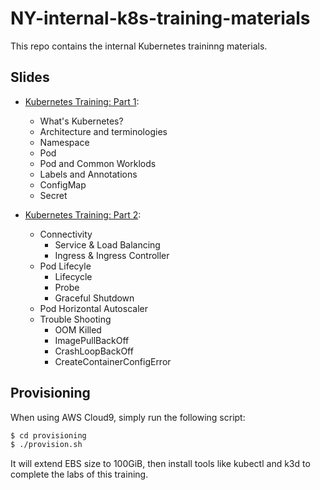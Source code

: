 # NY-internal-k8s-training-materials

This repo contains the internal Kubernetes traininng materials.

## Slides

- [Kubernetes Training: Part 1][1]:
  - What's Kubernetes?
  - Architecture and terminologies
  - Namespace
  - Pod
  - Pod and Common Worklods
  - Labels and Annotations
  - ConfigMap
  - Secret

- [Kubernetes Training: Part 2][2]:
  - Connectivity
    - Service & Load Balancing
    - Ingress & Ingress Controller
  - Pod Lifecyle
    - Lifecycle
    - Probe
    - Graceful Shutdown
  - Pod Horizontal Autoscaler
  - Trouble Shooting
    - OOM Killed
    - ImagePullBackOff
    - CrashLoopBackOff
    - CreateContainerConfigError


## Provisioning

When using AWS Cloud9, simply run the following script:

```bash
$ cd provisioning
$ ./provision.sh
```

It will extend EBS size to 100GiB, then install tools like kubectl and k3d to complete the labs of this training.

[1]: https://docs.google.com/presentation/d/1yGdsDwq5BSf5Rf3WvciiZOy0Fgq80LgMi4IsAF9nqT4/edit#slide=id.gdf8ff4bb1d_0_0
[2]: https://docs.google.com/presentation/d/1B-DntJk7K2Las7B_n2MWA2sy7acnVY2dnfRU2bYpK_Q/edit#slide=id.gdd983ebc7c_0_0
